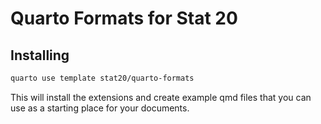 # Quarto Formats for Stat 20

## Installing

```bash
quarto use template stat20/quarto-formats
```

This will install the extensions and create example qmd files that you can use as a starting place for your documents.